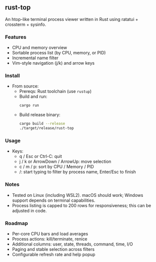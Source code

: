 ## rust-top

An htop-like terminal process viewer written in Rust using ratatui + crossterm + sysinfo.

### Features
- CPU and memory overview
- Sortable process list (by CPU, memory, or PID)
- Incremental name filter
- Vim-style navigation (j/k) and arrow keys

### Install
- From source:
  - Prereqs: Rust toolchain (use `rustup`)
  - Build and run:
    ```bash
    cargo run
    ```
  - Build release binary:
    ```bash
    cargo build --release
    ./target/release/rust-top
    ```

### Usage
- Keys:
  - q / Esc or Ctrl-C: quit
  - j / k or ArrowDown / ArrowUp: move selection
  - c / m / p: sort by CPU / Memory / PID
  - /: start typing to filter by process name, Enter/Esc to finish

### Notes
- Tested on Linux (including WSL2). macOS should work; Windows support depends on terminal capabilities.
- Process listing is capped to 200 rows for responsiveness; this can be adjusted in code.

### Roadmap
- Per-core CPU bars and load averages
- Process actions: kill/terminate, renice
- Additional columns: user, state, threads, command, time, I/O
- Paging and stable selection across filters
- Configurable refresh rate and help popup

